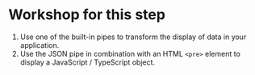 # Workshop for this step

1. Use one of the built-in pipes to transform the display of data in
   your application.
2. Use the JSON pipe in combination with an HTML `<pre>` element to
   display a JavaScript / TypeScript object.
